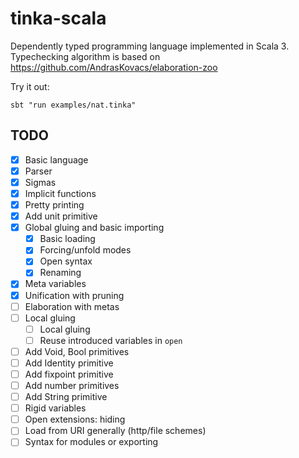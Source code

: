 # tinka-scala

Dependently typed programming language implemented in Scala 3.
Typechecking algorithm is based on https://github.com/AndrasKovacs/elaboration-zoo

Try it out:

```
sbt "run examples/nat.tinka"
```

## TODO
- [x] Basic language
- [x] Parser
- [x] Sigmas
- [x] Implicit functions
- [x] Pretty printing
- [x] Add unit primitive
- [x] Global gluing and basic importing
  - [x] Basic loading
  - [x] Forcing/unfold modes
  - [x] Open syntax
  - [x] Renaming
- [x] Meta variables
- [x] Unification with pruning
- [ ] Elaboration with metas
- [ ] Local gluing
  - [ ] Local gluing
  - [ ] Reuse introduced variables in `open`
- [ ] Add Void, Bool primitives
- [ ] Add Identity primitive
- [ ] Add fixpoint primitive
- [ ] Add number primitives
- [ ] Add String primitive
- [ ] Rigid variables
- [ ] Open extensions: hiding
- [ ] Load from URI generally (http/file schemes)
- [ ] Syntax for modules or exporting
